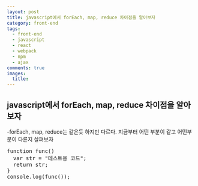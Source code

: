 ```yaml
---
layout: post
title: javascript에서 forEach, map, reduce 차이점을 알아보자
category: front-end
tags:
  - front-end
  - javascript
  - react
  - webpack
  - npm
  - ajax
comments: true
images:
  title:
---
```


## javascript에서 forEach, map, reduce 차이점을 알아보자    

-forEach, map, reduce는 같은듯 하지만 다르다.
지금부터 어떤 부분이 같고 어떤부분이 다른지 살펴보자

<pre class="brush: js">
function func()
  var str = "테스트용 코드";
  return str;
}
console.log(func());
</pre>
